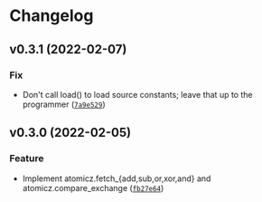 # Changelog

<!--next-version-placeholder-->

## v0.3.1 (2022-02-07)
### Fix
* Don't call load() to load source constants; leave that up to the programmer ([`7a9e529`](https://github.com/shawwn/atomicz/commit/7a9e52957ed3cc983435923be8ada784e01c0e38))

## v0.3.0 (2022-02-05)
### Feature
* Implement atomicz.fetch_{add,sub,or,xor,and} and atomicz.compare_exchange ([`fb27e64`](https://github.com/shawwn/atomicz/commit/fb27e642e1e3ef913fbbea1d2d7fa05f7c2fdc9a))
